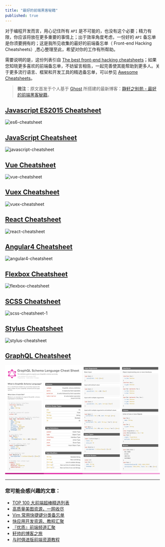 ```yaml
---
title: "最好的前端黑客秘籍"
published: true
---
```


对于编程开发而言，用心记住所有 `API` 是不可能的，也没有这个必要；精力有限，你应该将放在更多重要的事情上；出于效率角度考虑，一份好的 `API` 备忘单是你须要拥有的；这是我所见收集的最好的前端备忘单（ Front-end Hacking Cheatsheets）,悉心整理至此，希望对你的工作有所帮助。

<!-- more -->

需要说明的是，这份列表引自 [The best front-end hacking cheatsheets](https://www.strilliant.com/2017/10/26/the-best-front-end-hacking-cheatsheets-%E2%80%94-all-in-one-place/)；如果您知晓更多喜欢的前端备忘单，不妨留言相告，一起完善使其能帮助到更多人。关于更多流行语言、框架和开发工具的精选备忘单，可以参见 [Awesome Cheatsheets](https://github.com/LeCoupa/awesome-cheatsheets)。

>**微注**：原文首发于个人基于 [Ghost](https://nicelinks.site/post/5c3f3151a5957e07a40b30ff) 所搭建的最新博客：[静轩之别苑 - 最好的前端黑客秘籍](https://quickapp.lovejade.cn/best-front-end-hacking-cheatsheets/)。

## [Javascript ES2015 Cheatsheet](https://devhints.io/es6?utm_source=quickapp.lovejade.cn)

![es6-cheatsheet](https://quickapp.lovejade.cn/content/images/2019/03/es6-cheatsheet.jpg)

## [JavaScript Cheatsheet](http://overapi.com/javascript?utm_source=quickapp.lovejade.cn)

![javascript-cheatsheet](https://quickapp.lovejade.cn/content/images/2019/03/javascript-cheatsheet.jpg)

## [Vue Cheatsheet](https://vuejs-tips.github.io/cheatsheet/?utm_source=quickapp.lovejade.cn)

![vue-cheatsheet](https://quickapp.lovejade.cn/content/images/2019/03/vue-cheatsheet.jpg)

## [Vuex Cheatsheet](https://vuejs-tips.github.io/vuex-cheatsheet/?utm_source=quickapp.lovejade.cn)

![vuex-cheatsheet](https://quickapp.lovejade.cn/content/images/2019/03/vuex-cheatsheet.jpg)

## [React Cheatsheet](https://devhints.io/react?utm_source=quickapp.lovejade.cn)

![react-cheatsheet](https://quickapp.lovejade.cn/content/images/2019/03/react-cheatsheet.jpg)

## [Angular4 Cheatsheet](https://angular.io/guide/cheatsheet?utm_source=quickapp.lovejade.cn)

![angular4-cheatsheet](https://quickapp.lovejade.cn/content/images/2019/03/angular4-cheatsheet.jpg)


## [Flexbox Cheatsheet](https://yoksel.github.io/flex-cheatsheet/?utm_source=quickapp.lovejade.cn)

![flexbox-cheatsheet](https://quickapp.lovejade.cn/content/images/2019/03/flex-cheatsheet.jpg)


## [SCSS Cheatsheet](https://devhints.io/sass?utm_source=quickapp.lovejade.cn)

![scss-cheatsheet-1](https://quickapp.lovejade.cn/content/images/2019/03/scss-cheatsheet-1.png)


## [Stylus Cheatsheet](https://devhints.io/stylus?utm_source=quickapp.lovejade.cn)

![stylus-cheatsheet](https://quickapp.lovejade.cn/content/images/2019/03/stylus-cheatsheet.png)

## [GraphQL Cheatsheet](https://raw.githubusercontent.com/sogko/graphql-shorthand-notation-cheat-sheet/master/graphql-shorthand-notation-cheat-sheet.png?utm_source=quickapp.lovejade.cn)

![GraphQL Cheatsheet](https://raw.githubusercontent.com/sogko/graphql-shorthand-notation-cheat-sheet/master/graphql-shorthand-notation-cheat-sheet.png?utm_source=quickapp.lovejade.cn)

---

### 您可能会感兴趣的文章：

* [TOP 100 大前端超棒精选列表](https://www.jeffjade.com/2018/10/13/144-top-100-front-end-awesome-awesome-list/)
* [高质量美图资源，一网收尽](https://quickapp.lovejade.cn/aweome-beautiful-picture-website-list/)
* [Vim 常用快捷键分类备忘单](https://quickapp.lovejade.cn/vim-common-shortcuts/)
* [快应用开发资源、教程汇聚](https://www.jeffjade.com/2018/12/21/146-awesome-quickapp-resource-tutorial/)
* [『优质』前端频道汇聚](https://www.jeffjade.com/2017/11/29/133-high-quality-front-end-channel/)
* [轩帅的博客之旅](https://www.jeffjade.com/2018/06/04/141-talk-about-my-blogs/)
* [与时俱进版前端资源教程](https://www.jeffjade.com/2017/09/28/127-nice-front-end-tutorial/)